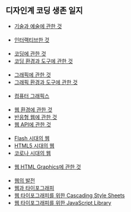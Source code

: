 <h2>디자인계 코딩 생존 일지</h2>
<ul>
 <li><a href = "./script/intro.md">기술과 예술에 관한 것</a></li>
 <br>
 <li><a href = "./script/interactive.md">인터랙티브한 것</a></li>
 <br>
 <li><a href = "./script/coding.md">코딩에 관한 것</a></li>
 <li><a href = "./script/env-and-tool-for-coding.md">코딩 환경과 도구에 관한 것</a></li>
 <br>
 <li><a href = "./script/graphics.md">그래픽에 관한 것</a></li>
 <li><a href = "./script/env-and-tool-for-graphics.md">그래픽 환경과 도구에 관한 것</a></li>
 <br>
 <li><a href = "./script/computer-graphics.md">컴퓨터 그래픽스</a></li>
 <br>
  <li><a href = "./script/web-env.md">웹 환경에 관한 것</a></li>
 <li><a href = "./script/responsive-web.md">반응형 웹에 관한 것</a></li>
 <li><a href = "./script/web-api.md">웹 API에 관한 것</a></li>
 <br>
 <li><a href = "./script/adobe-flash.md"> Flash 시대의 웹</a></li>
 <li><a href = "./script/html5.md">HTML5 시대의 웹</a></li>
 <li><a href = "./script/covid-and-web.md">코로나 시대의 웹</a></li>
 <br>
 <li><a href = "./script/html-graphics.md">웹 HTML Graphics에 관한 것</a></li>
 <br>
 <li><a href = "./script/web-history.md">웹의 발전</a></li>
 <li><a href = "./script/typography-and-web.md">웹과 타이포그래피</a></li>
 <li><a href = "./script/typography-css.md">웹 타이포그래피를 위한 Cascading Style Sheets</a></li>
 <li><a href = "./script/typography-js-library.md">웹 타이포그래피를 위한 JavaScript Library</a></li>
 <br>
</ul>
